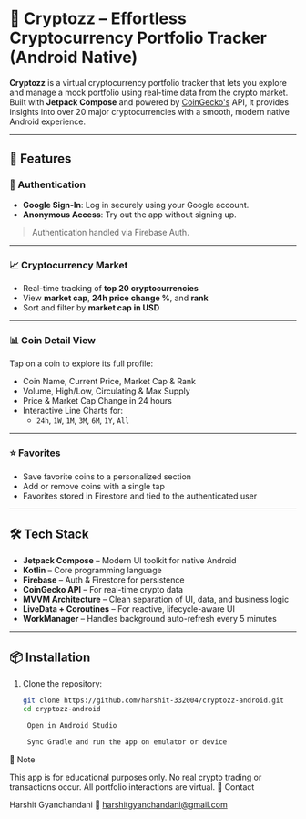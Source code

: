 # 🦄 Cryptozz – Effortless Cryptocurrency Portfolio Tracker (Android Native)

**Cryptozz** is a virtual cryptocurrency portfolio tracker that lets you explore and manage a mock portfolio using real-time data from the crypto market. Built with **Jetpack Compose** and powered by [CoinGecko's](https://www.coingecko.com/en/api) API, it provides insights into over 20 major cryptocurrencies with a smooth, modern native Android experience.

---

## 🚀 Features

### 🔐 Authentication
- **Google Sign-In**: Log in securely using your Google account.
- **Anonymous Access**: Try out the app without signing up.

> Authentication handled via Firebase Auth.

---

### 📈 Cryptocurrency Market
- Real-time tracking of **top 20 cryptocurrencies**
- View **market cap**, **24h price change %**, and **rank**
- Sort and filter by **market cap in USD**

---

### 📊 Coin Detail View
Tap on a coin to explore its full profile:
- Coin Name, Current Price, Market Cap & Rank
- Volume, High/Low, Circulating & Max Supply
- Price & Market Cap Change in 24 hours
- Interactive Line Charts for:
  - `24h`, `1W`, `1M`, `3M`, `6M`, `1Y`, `All`

---

### ⭐ Favorites
- Save favorite coins to a personalized section
- Add or remove coins with a single tap
- Favorites stored in Firestore and tied to the authenticated user

---

## 🛠️ Tech Stack

- **Jetpack Compose** – Modern UI toolkit for native Android
- **Kotlin** – Core programming language
- **Firebase** – Auth & Firestore for persistence
- **CoinGecko API** – For real-time crypto data
- **MVVM Architecture** – Clean separation of UI, data, and business logic
- **LiveData + Coroutines** – For reactive, lifecycle-aware UI
- **WorkManager** – Handles background auto-refresh every 5 minutes

---

## 📦 Installation

1. Clone the repository:
   ```bash
   git clone https://github.com/harshit-332004/cryptozz-android.git
   cd cryptozz-android

    Open in Android Studio

    Sync Gradle and run the app on emulator or device

📌 Note

This app is for educational purposes only. No real crypto trading or transactions occur. All portfolio interactions are virtual.
📧 Contact

Harshit Gyanchandani
📧 harshitgyanchandani@gmail.com
